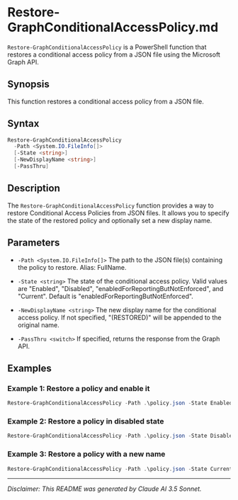 # Restore-GraphConditionalAccessPolicy.md

`Restore-GraphConditionalAccessPolicy` is a PowerShell function that restores a conditional access policy from a JSON file using the Microsoft Graph API.

## Synopsis

This function restores a conditional access policy from a JSON file.

## Syntax

```powershell
Restore-GraphConditionalAccessPolicy
  -Path <System.IO.FileInfo[]>
  [-State <string>]
  [-NewDisplayName <string>]
  [-PassThru]
```

## Description

The `Restore-GraphConditionalAccessPolicy` function provides a way to restore Conditional Access Policies from JSON files. It allows you to specify the state of the restored policy and optionally set a new display name.

## Parameters

- `-Path <System.IO.FileInfo[]>`
  The path to the JSON file(s) containing the policy to restore. Alias: FullName.

- `-State <string>`
  The state of the conditional access policy. Valid values are "Enabled", "Disabled", "enabledForReportingButNotEnforced", and "Current". Default is "enabledForReportingButNotEnforced".

- `-NewDisplayName <string>`
  The new display name for the conditional access policy. If not specified, "(RESTORED)" will be appended to the original name.

- `-PassThru <switch>`
  If specified, returns the response from the Graph API.

## Examples

### Example 1: Restore a policy and enable it
```powershell
Restore-GraphConditionalAccessPolicy -Path .\policy.json -State Enabled -PassThru
```

### Example 2: Restore a policy in disabled state
```powershell
Restore-GraphConditionalAccessPolicy -Path .\policy.json -State Disabled
```

### Example 3: Restore a policy with a new name
```powershell
Restore-GraphConditionalAccessPolicy -Path .\policy.json -State Current -NewDisplayName "My New Policy"
```

---

*Disclaimer: This README was generated by Claude AI 3.5 Sonnet.*
